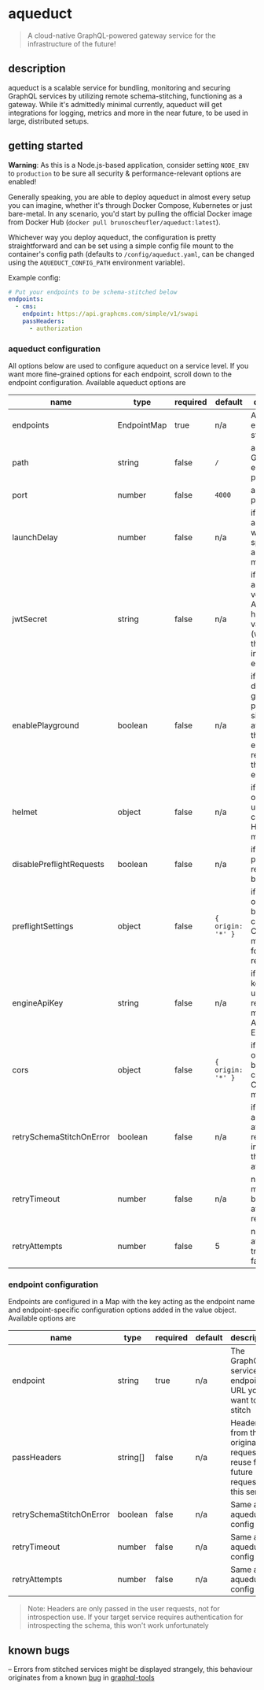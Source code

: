 # aqueduct

> A cloud-native GraphQL-powered gateway service for the infrastructure of the future!

## description

aqueduct is a scalable service for bundling, monitoring and securing GraphQL services by utilizing remote schema-stitching, functioning as a gateway. While it's admittedly minimal currently, aqueduct will get integrations for logging, metrics and more in the near future, to be used in large, distributed setups.

## getting started

**Warning**: As this is a Node.js-based application, consider setting `NODE_ENV` to `production` to be sure all security & performance-relevant options are enabled!

Generally speaking, you are able to deploy aqueduct in almost every setup you can imagine, whether it's through Docker Compose, Kubernetes or just bare-metal. In any scenario, you'd start by pulling the official Docker image from Docker Hub (`docker pull brunoscheufler/aqueduct:latest`).

Whichever way you deploy aqueduct, the configuration is pretty straightforward and can be set using a simple config file mount to the container's config path (defaults to `/config/aqueduct.yaml`, can be changed using the `AQUEDUCT_CONFIG_PATH` environment variable).

Example config:

```yaml
# Put your endpoints to be schema-stitched below
endpoints:
  - cms:
    endpoint: https://api.graphcms.com/simple/v1/swapi
    passHeaders:
      - authorization
```

### aqueduct configuration

All options below are used to configure aqueduct on a service level. If you want more fine-grained options for each endpoint, scroll down to the endpoint configuration. Available aqueduct options are

| name                     | type        | required | default           | description                                                                                                           | env variable                      |
| ------------------------ | ----------- | -------- | ----------------- | --------------------------------------------------------------------------------------------------------------------- | --------------------------------- |
| endpoints                | EndpointMap | true     | n/a               | An object of endpoints to stitch                                                                                      | n/a                               |
| path                     | string      | false    | `/`               | aqueduct GraphQL endpoint path                                                                                        | `AQUEDUCT_PATH`                   |
| port                     | number      | false    | `4000`            | aqueduct port                                                                                                         | `AQUEDUCT_PORT`                   |
| launchDelay              | number      | false    | n/a               | if set, aqueduct will wait the specified amount of ms                                                                 | `AQUEDUCT_LAUNCH_DELAY`           |
| jwtSecret                | string      | false    | n/a               | if set, aqueduct will verify Authorization headers for a valid JWT (warning: this can interfere with endpoints)       | `AQUEDUCT_JWT_SECRET`             |
| enablePlayground         | boolean     | false    | n/a               | if set, the default graphql-playground site will be available on the aqueduct endpoint, regardless of the environment | `AQUEDUCT_ENABLE_PLAYGROUND`      |
| helmet                   | object      | false    | n/a               | if set, the object will be used to configure the Helmet middleware                                                    | n/a                               |
| disablePreflightRequests | boolean     | false    | n/a               | if set, CORS preflight requests will be blocked                                                                       | `AQUEDUCT_DISABLE_CORS_PREFLIGHT` |
| preflightSettings        | object      | false    | `{ origin: '*' }` | if set, these options will be used to configure the CORS middleware for preflight requests                            | n/a                               |
| engineApiKey             | string      | false    | n/a               | if set, this key will be used to report metrics to Apollo Engine                                                      | `AQUEDUCT_ENGINE_KEY`             |
| cors                     | object      | false    | `{ origin: '*' }` | if set, these options will be used to configure the CORS middleware                                                   | n/a                               |
| retrySchemaStitchOnError | boolean     | false    | n/a               | if set, aqueduct will attempt to retry introspecting the endpoint after a failure                                     | n/a                               |
| retryTimeout             | number      | false    | n/a               | number of ms to wait before attempting to retry                                                                       | n/a                               |
| retryAttempts            | number      | false    | 5                 | number of attempts to try before failing                                                                              | n/a                               |

### endpoint configuration

Endpoints are configured in a Map with the key acting as the endpoint name and endpoint-specific configuration options added in the value object. Available options are

| name                     | type     | required | default | description                                                                    |
| ------------------------ | -------- | -------- | ------- | ------------------------------------------------------------------------------ |
| endpoint                 | string   | true     | n/a     | The GraphQL service endpoint URL you want to stitch                            |
| passHeaders              | string[] | false    | n/a     | Headers from the original request to reuse for future requests to this service |
| retrySchemaStitchOnError | boolean  | false    | n/a     | Same as in aqueduct config                                                     |
| retryTimeout             | number   | false    | n/a     | Same as in aqueduct config                                                     |
| retryAttempts            | number   | false    | n/a     | Same as in aqueduct config                                                     |

> Note: Headers are only passed in the user requests, not for introspection use. If your target service requires authentication for introspecting the schema, this won't work unfortunately

## known bugs

– Errors from stitched services might be displayed strangely, this behaviour originates from a known [bug](https://github.com/apollographql/graphql-tools/issues/743) in [graphql-tools](https://github.com/apollographql/graphql-tools)
